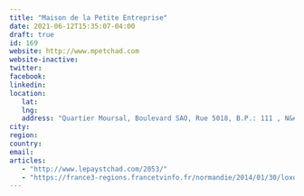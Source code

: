 ```yaml
---
title: "Maison de la Petite Entreprise"
date: 2021-06-12T15:35:07-04:00
draft: true
id: 169
website: http://www.mpetchad.com
website-inactive: 
twitter: 
facebook: 
linkedin: 
location: 
   lat: 
   lng: 
   address: "Quartier Moursal, Boulevard SAO, Rue 5018, B.P.: 111 , N&#039;Djamena"
city: 
region: 
country: 
email: 
articles:
   - "http://www.lepaystchad.com/2053/"
   - "https://france3-regions.francetvinfo.fr/normandie/2014/01/30/loxos-une-petite-entreprise-normande-qui-reussit-en-france-et-l-etranger-405525.html"
---
```


